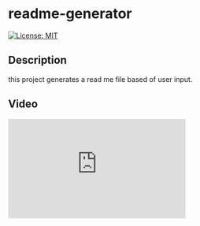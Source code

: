 # readme-generator

[![License: MIT](https://img.shields.io/badge/License-MIT-yellow.svg)](https://opensource.org/licenses/MIT)

## Description
this project generates a read me file based of user input.

## Video
<div style="width:360px;max-width:100%;"><div style="height:0;padding-bottom:56.11%;position:relative;"><iframe width="360" height="202" style="position:absolute;top:0;left:0;width:100%;height:100%;" frameBorder="0" src="https://imgflip.com/embed/4urc7n" </iframe></div><p><a href="https://imgflip.com/gif/4urc7n">via Imgflip</a></p></div>
## Table of contents 
- [Description](#Description)
- [Installation](#Installation)
- [Usage](#Usage)
- [Contributers](#Contributers)
- [Tests](#Tests)
- [License](#License)

## Installation
Run npm i in your integrated terminal.

## Usage
Run index.js in your terminal

## Contributers
Kurt Phillips - https://github.com/kurtp23

## Tests
No tests

## License
MIT License
    
        Copyright (c) [2021] [Kurt Phillips]
      
        Permission is hereby granted, free of charge, to any person obtaining a copy
        of this software and associated documentation files (the "Software"), to deal
        in the Software without restriction, including without limitation the rights
        to use, copy, modify, merge, publish, distribute, sublicense, and/or sell
        copies of the Software, and to permit persons to whom the Software is
        furnished to do so, subject to the following conditions:
      
        The above copyright notice and this permission notice shall be included in all
        copies or substantial portions of the Software.
      
        THE SOFTWARE IS PROVIDED "AS IS", WITHOUT WARRANTY OF ANY KIND, EXPRESS OR
        IMPLIED, INCLUDING BUT NOT LIMITED TO THE WARRANTIES OF MERCHANTABILITY,
        FITNESS FOR A PARTICULAR PURPOSE AND NONINFRINGEMENT. IN NO EVENT SHALL THE
        AUTHORS OR COPYRIGHT HOLDERS BE LIABLE FOR ANY CLAIM, DAMAGES OR OTHER
        LIABILITY, WHETHER IN AN ACTION OF CONTRACT, TORT OR OTHERWISE, ARISING FROM,
        OUT OF OR IN CONNECTION WITH THE SOFTWARE OR THE USE OR OTHER DEALINGS IN THE
        SOFTWARE.
